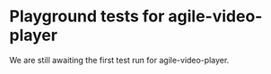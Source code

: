 # Playground tests for agile-video-player
We are still awaiting the first test run for agile-video-player.
